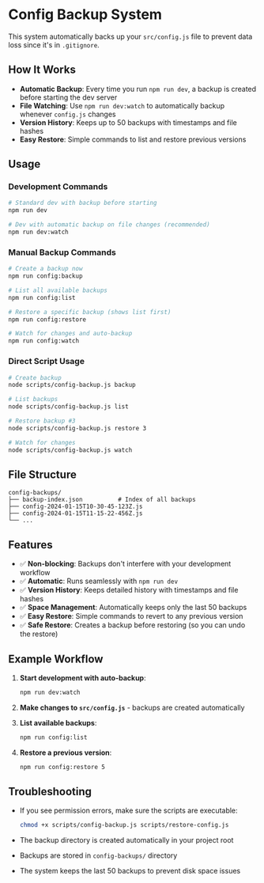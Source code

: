 # Config Backup System

This system automatically backs up your `src/config.js` file to prevent data loss since it's in `.gitignore`.

## How It Works

- **Automatic Backup**: Every time you run `npm run dev`, a backup is created before starting the dev server
- **File Watching**: Use `npm run dev:watch` to automatically backup whenever `config.js` changes
- **Version History**: Keeps up to 50 backups with timestamps and file hashes
- **Easy Restore**: Simple commands to list and restore previous versions

## Usage

### Development Commands

```bash
# Standard dev with backup before starting
npm run dev

# Dev with automatic backup on file changes (recommended)
npm run dev:watch
```

### Manual Backup Commands

```bash
# Create a backup now
npm run config:backup

# List all available backups
npm run config:list

# Restore a specific backup (shows list first)
npm run config:restore

# Watch for changes and auto-backup
npm run config:watch
```

### Direct Script Usage

```bash
# Create backup
node scripts/config-backup.js backup

# List backups
node scripts/config-backup.js list

# Restore backup #3
node scripts/config-backup.js restore 3

# Watch for changes
node scripts/config-backup.js watch
```

## File Structure

```
config-backups/
├── backup-index.json          # Index of all backups
├── config-2024-01-15T10-30-45-123Z.js
├── config-2024-01-15T11-15-22-456Z.js
└── ...
```

## Features

- ✅ **Non-blocking**: Backups don't interfere with your development workflow
- ✅ **Automatic**: Runs seamlessly with `npm run dev`
- ✅ **Version History**: Keeps detailed history with timestamps and file hashes
- ✅ **Space Management**: Automatically keeps only the last 50 backups
- ✅ **Easy Restore**: Simple commands to revert to any previous version
- ✅ **Safe Restore**: Creates a backup before restoring (so you can undo the restore)

## Example Workflow

1. **Start development with auto-backup**:
   ```bash
   npm run dev:watch
   ```

2. **Make changes to `src/config.js`** - backups are created automatically

3. **List available backups**:
   ```bash
   npm run config:list
   ```

4. **Restore a previous version**:
   ```bash
   npm run config:restore 5
   ```

## Troubleshooting

- If you see permission errors, make sure the scripts are executable:
  ```bash
  chmod +x scripts/config-backup.js scripts/restore-config.js
  ```

- The backup directory is created automatically in your project root
- Backups are stored in `config-backups/` directory
- The system keeps the last 50 backups to prevent disk space issues
